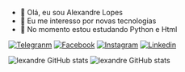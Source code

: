 - 👋 Olá, eu sou Alexandre Lopes
- 👀 Eu me interesso por novas tecnologias
- 🌱 No momento estou estudando Python e Html

[![Telegranm](https://img.shields.io/badge/Telegram-2CA5E0?style=for-the-badge&logo=telegram&logoColor=white)](https://web.telegram.org/k/@aslopeSlopes)
[![Facebook](https://img.shields.io/badge/Facebook-1877F2?style=for-the-badge&logo=facebook&logoColor=white)](https://www.facebook.com/alexandre.dasilvalopes.7)
[![Instagram](https://img.shields.io/badge/Instagram-E4405F?style=for-the-badge&logo=instagram&logoColor=white)](https://www.instagram.com/aslopesdasilva)
[![Linkedin](https://img.shields.io/badge/LinkedIn-0077B5?style=for-the-badge&logo=linkedin&logoColor=white)](https://www.linkedin.com/in/alexandredasilvalopes/)


![lexandre GitHub stats](https://github-readme-stats.vercel.app/api?username=0101AlexandreLopes&show_icons=true&theme=radical) 
  ![lexandre GitHub stats](https://media.giphy.com/media/v1.Y2lkPTc5MGI3NjExYTUyNjVhMjViMDdhZmRlNTNmYjg4NjkxYmRhOTg1NTM1NjNiMTFmMCZlcD12MV9pbnRlcm5hbF9naWZzX2dpZklkJmN0PWc/eqlekBdMQdiiFpetcd/giphy.gif) 




